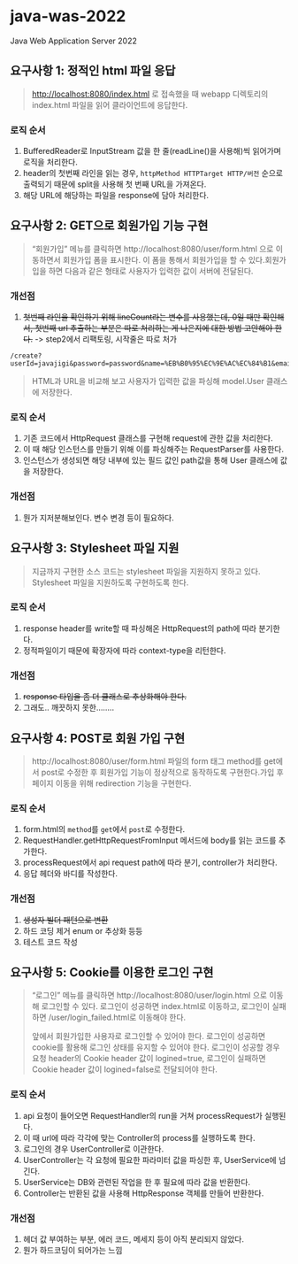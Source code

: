 # java-was-2022
Java Web Application Server 2022

## 요구사항 1: 정적인 html 파일 응답

> [http://localhost:8080/index.html](http://localhost:8080/index.html)
로 접속했을 때 webapp 디렉토리의 index.html 파일을 읽어 클라이언트에 응답한다.
>

### 로직 순서

1. BufferedReader로 InputStream 값을 한 줄(readLine()을 사용해)씩 읽어가며 로직을 처리한다.
2. header의 첫번째 라인을 읽는 경우, `httpMethod HTTPTarget HTTP/버전` 순으로 출력되기 때문에 split을 사용해 첫 번째 URL을 가져온다.
3. 해당 URL에 해당하는 파일을 response에 담아 처리한다.

## 요구사항 2: ****GET으로 회원가입 기능 구현****

> “회원가입” 메뉴를 클릭하면 http://localhost:8080/user/form.html 으로 이동하면서 회원가입 폼을 표시한다. 이 폼을 통해서 회원가입을 할 수 있다.회원가입을 하면 다음과 같은 형태로 사용자가 입력한 값이 서버에 전달된다.

### 개선점

1. ~~첫번째 라인을 확인하기 위해 lineCount라는 변수를 사용했는데, 0일 때만 확인해서, 첫번째 url 추출하는 부분은 따로 처리하는 게 나은지에 대한 방법 고안해야 한다.~~ -> step2에서 리팩토링, 시작줄은 따로 처가

```
/create?userId=javajigi&password=password&name=%EB%B0%95%EC%9E%AC%EC%84%B1&email=javajigi%40slipp.net
```

> HTML과 URL을 비교해 보고 사용자가 입력한 값을 파싱해 model.User 클래스에 저장한다.

### 로직 순서

1. 기존 코드에서 HttpRequest 클래스를 구현해 request에 관한 값을 처리한다.
2. 이 때 해당 인스턴스를 만들기 위해 이를 파싱해주는 RequestParser를 사용한다.
3. 인스턴스가 생성되면 해당 내부에 있는 필드 값인 path값을 통해 User 클래스에 값을 저장한다.

### 개선점

1. 뭔가 지저분해보인다. 변수 변경 등이 필요하다.

## **요구사항 3: Stylesheet 파일 지원**

> 지금까지 구현한 소스 코드는 stylesheet 파일을 지원하지 못하고 있다. Stylesheet 파일을 지원하도록 구현하도록 한다.
>

### 로직 순서

1. response header를 write할 때 파싱해온 HttpRequest의 path에 따라 분기한다.
2. 정적파일이기 때문에 확장자에 따라 context-type을 리턴한다.

### 개선점

1. ~~response 타입을 좀 더 클래스로 추상화해야 한다.~~
2. 그래도.. 깨끗하지 못한……..


## 요구사항 4: POST로 회원 가입 구현
> http://localhost:8080/user/form.html 파일의 form 태그 method를 get에서 post로 수정한 후 회원가입 기능이 정상적으로 동작하도록 구현한다.가입 후 페이지 이동을 위해 redirection 기능을 구현한다.

### 로직 순서

1. form.html의 `method`를 `get`에서 `post`로 수정한다.
2. RequestHandler.getHttpRequestFromInput 메서드에 body를 읽는 코드를 추가한다.
3. processRequest에서 api request path에 따라 분기, controller가 처리한다.
4. 응답 헤더와 바디를 작성한다.

### 개선점
1. ~~생성자 빌더 패턴으로 변환~~
2. 하드 코딩 제거 enum or 추상화 등등
3. 테스트 코드 작성

## **요구사항 5: Cookie를 이용한 로그인 구현**

> “로그인” 메뉴를 클릭하면 http://localhost:8080/user/login.html 으로 이동해 로그인할 수 있다. 로그인이 성공하면 index.html로 이동하고, 로그인이 실패하면 /user/login_failed.html로 이동해야 한다.
>
>
> 앞에서 회원가입한 사용자로 로그인할 수 있어야 한다. 로그인이 성공하면 cookie를 활용해 로그인 상태를 유지할 수 있어야 한다. 로그인이 성공할 경우 요청 header의 Cookie header 값이 logined=true, 로그인이 실패하면 Cookie header 값이 logined=false로 전달되어야 한다.
>

### 로직 순서

1. api 요청이 들어오면 RequestHandler의 run을 거쳐 processRequest가 실행된다.
2. 이 때 url에 따라 각각에 맞는 Controller의 process를 실행하도록 한다.
3. 로그인의 경우 UserController로 이관한다.
4. UserController는 각 요청에 필요한 파라미터 값을 파싱한 후, UserService에 넘긴다.
5. UserService는 DB와 관련된 작업을 한 후 필요에 따라 값을 반환한다.
6. Controller는 반환된 값을 사용해 HttpResponse 객체를 만들어 반환한다.

### 개선점

1. 헤더 값 부여하는 부분, 에러 코드, 메세지 등이 아직 분리되지 않았다.
2. 뭔가 하드코딩이 되어가는 느낌